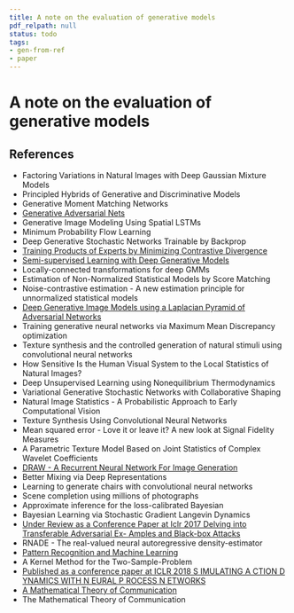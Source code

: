 ```yaml
---
title: A note on the evaluation of generative models
pdf_relpath: null
status: todo
tags:
- gen-from-ref
- paper
---
```


# A note on the evaluation of generative models

## References

- Factoring Variations in Natural Images with Deep Gaussian Mixture Models
- Principled Hybrids of Generative and Discriminative Models
- Generative Moment Matching Networks
- [Generative Adversarial Nets](./generative-adversarial-nets.md)
- Generative Image Modeling Using Spatial LSTMs
- Minimum Probability Flow Learning
- Deep Generative Stochastic Networks Trainable by Backprop
- [Training Products of Experts by Minimizing Contrastive Divergence](./training-products-of-experts-by-minimizing-contrastive-divergence.md)
- [Semi-supervised Learning with Deep Generative Models](./semi-supervised-learning-with-deep-generative-models.md)
- Locally-connected transformations for deep GMMs
- Estimation of Non-Normalized Statistical Models by Score Matching
- Noise-contrastive estimation - A new estimation principle for unnormalized statistical models
- [Deep Generative Image Models using a Laplacian Pyramid of Adversarial Networks](./deep-generative-image-models-using-a-laplacian-pyramid-of-adversarial-networks.md)
- Training generative neural networks via Maximum Mean Discrepancy optimization
- Texture synthesis and the controlled generation of natural stimuli using convolutional neural networks
- How Sensitive Is the Human Visual System to the Local Statistics of Natural Images?
- Deep Unsupervised Learning using Nonequilibrium Thermodynamics
- Variational Generative Stochastic Networks with Collaborative Shaping
- Natural Image Statistics - A Probabilistic Approach to Early Computational Vision
- Texture Synthesis Using Convolutional Neural Networks
- Mean squared error - Love it or leave it? A new look at Signal Fidelity Measures
- A Parametric Texture Model Based on Joint Statistics of Complex Wavelet Coefficients
- [DRAW - A Recurrent Neural Network For Image Generation](./draw-a-recurrent-neural-network-for-image-generation.md)
- Better Mixing via Deep Representations
- Learning to generate chairs with convolutional neural networks
- Scene completion using millions of photographs
- Approximate inference for the loss-calibrated Bayesian
- Bayesian Learning via Stochastic Gradient Langevin Dynamics
- [Under Review as a Conference Paper at Iclr 2017 Delving into Transferable Adversarial Ex- Amples and Black-box Attacks](./under-review-as-a-conference-paper-at-iclr-2017-delving-into-transferable-adversarial-ex-amples-and-black-box-attacks.md)
- RNADE - The real-valued neural autoregressive density-estimator
- [Pattern Recognition and Machine Learning](./pattern-recognition-and-machine-learning.md)
- A Kernel Method for the Two-Sample-Problem
- [Published as a conference paper at ICLR 2018 S IMULATING A CTION D YNAMICS WITH N EURAL P ROCESS N ETWORKS](./published-as-a-conference-paper-at-iclr-2018-s-imulating-a-ction-d-ynamics-with-n-eural-p-rocess-n-etworks.md)
- [A Mathematical Theory of Communication](./a-mathematical-theory-of-communication.md)
- The Mathematical Theory of Communication
